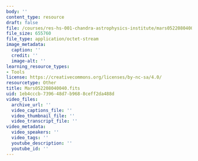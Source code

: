 ```yaml
---
body: ''
content_type: resource
draft: false
file: /courses/res-hs-001-chandra-astrophysics-institute/mars052208040040.fits
file_size: 655760
file_type: application/octet-stream
image_metadata:
  caption: ''
  credit: ''
  image-alt: ''
learning_resource_types:
- Tools
license: https://creativecommons.org/licenses/by-nc-sa/4.0/
resourcetype: Other
title: Mars052208040040.fits
uid: 1eb4cccb-7396-48d7-b968-8ceff2da488d
video_files:
  archive_url: ''
  video_captions_file: ''
  video_thumbnail_file: ''
  video_transcript_file: ''
video_metadata:
  video_speakers: ''
  video_tags: ''
  youtube_description: ''
  youtube_id: ''
---
```

